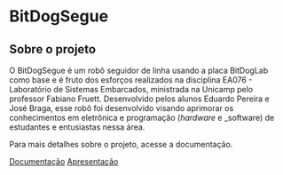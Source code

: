 # BitDogSegue

## Sobre o projeto
O BitDogSegue é um robô seguidor de linha usando a placa BitDogLab como base e é fruto dos esforços realizados na disciplina EA076 - Laboratório de Sistemas Embarcados, ministrada na Unicamp pelo professor Fabiano Fruett. Desenvolvido pelos alunos Eduardo Pereira e José Braga, esse robô foi desenvolvido visando aprimorar os conhecimentos em eletrônica e programação (_hardware_ e _software) de estudantes e entusiastas nessa área.

Para mais detalhes sobre o projeto, acesse a documentação.

[Documentação](https://docs.google.com/document/d/1uC-1uOnyaNJ6YEM8gG9vPqVe9gIrEa1YJPF4Q7OL9hc/edit?usp=sharing)
[Apresentação](https://www.canva.com/design/DAGSwRiDdL4/ZwwJzPMrcjvORxdEQCQ9Lw/edit?utm_content=DAGSwRiDdL4&utm_campaign=designshare&utm_medium=link2&utm_source=sharebutton)
